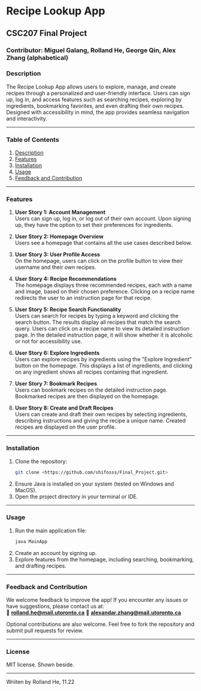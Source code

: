 # Recipe Lookup App
## CSC207 Final Project
### Contributor: Miguel Galang, Rolland He, George Qin, Alex Zhang (alphabetical)

### Description 
The Recipe Lookup App allows users to explore, manage, and create recipes through a personalized and user-friendly interface. 
Users can sign up, log in, and access features such as searching recipes, exploring by ingredients, bookmarking favorites, and even drafting their own recipes. 
Designed with accessibility in mind, the app provides seamless navigation and interactivity.

---

### Table of Contents
1. [Description](#description)
2. [Features](#features)
3. [Installation](#installation)
4. [Usage](#usage)
5. [Feedback and Contribution](#feedback-and-contribution)

---

### Features

1. **User Story 1: Account Management**  
   Users can sign up, log in, or log out of their own account. 
   Upon signing up, they have the option to set their preferences for ingredients.

2. **User Story 2: Homepage Overview**  
   Users see a homepage that contains all the use cases described below.

3. **User Story 3: User Profile Access**  
   On the homepage, users can click on the profile button to view their username and their own recipes.

4. **User Story 4: Recipe Recommendations**  
   The homepage displays three recommended recipes, each with a name and image, based on their chosen preference. 
   Clicking on a recipe name redirects the user to an instruction page for that recipe.

5. **User Story 5: Recipe Search Functionality**  
   Users can search for recipes by typing a keyword and clicking the search button. 
   The results display all recipes that match the search query. 
   Users can click on a recipe name to view its detailed instruction page.
   In the detailed instruction page, it will show whether it is alcoholic or not for accessibility use.

6. **User Story 6: Explore Ingredients**  
   Users can explore recipes by ingredients using the "Explore Ingredient" button on the homepage. 
   This displays a list of ingredients, and clicking on any ingredient shows all recipes containing that ingredient.

7. **User Story 7: Bookmark Recipes**  
   Users can bookmark recipes on the detailed instruction page. 
   Bookmarked recipes are then displayed on the homepage.

8. **User Story 8: Create and Draft Recipes**  
   Users can create and draft their own recipes by selecting ingredients, describing instructions and giving the recipe a unique name. 
   Created recipes are displayed on the user profile.

---

### Installation
1. Clone the repository:
   ```bash
   git clone <https://github.com/shifosss/Final_Project.git>
   ```
2. Ensure Java is installed on your system (tested on Windows and MacOS).
3. Open the project directory in your terminal or IDE.

---

### Usage
1. Run the main application file:
   ```bash
   java MainApp
   ```
2. Create an account by signing up.
3. Explore features from the homepage, including searching, bookmarking, and drafting recipes.

---

### Feedback and Contribution
We welcome feedback to improve the app! If you encounter any issues or have suggestions, please contact us at:  
📧 **rolland.he@mail.utoronto.ca**
📧 **alexandar.zhang@mail.utoronto.ca**

Optional contributions are also welcome. Feel free to fork the repository and submit pull requests for review.

---

### License
MIT license. Shown beside.

---

Wriiten by Rolland He, 11.22
